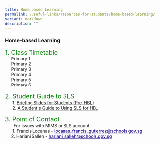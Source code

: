 ```yaml
---
title: Home based Learning
permalink: /useful-links/resources-for-students/home-based-learning/
variant: markdown
description: ""
---
```

<h3>Home-based Learning</h3>
<p style="font-size:20px; color:green; display:inline">1. Class Timetable</p>
<br>
&nbsp;&nbsp;&nbsp;&nbsp;&nbsp;Primary 1<br>
&nbsp;&nbsp;&nbsp;&nbsp;&nbsp;Primary 2<br>
&nbsp;&nbsp;&nbsp;&nbsp;&nbsp;Primary 3<br>
&nbsp;&nbsp;&nbsp;&nbsp;&nbsp;Primary 4<br>
&nbsp;&nbsp;&nbsp;&nbsp;&nbsp;Primary 5<br>
&nbsp;&nbsp;&nbsp;&nbsp;&nbsp;Primary 6<br><br>
	
<p style="font-size:20px; color:green; display:inline">2. Student Guide to SLS</p>
<br>&nbsp;&nbsp;&nbsp;&nbsp;&nbsp;&nbsp;1. <a href="/files/HBL/briefing%20slides%20for%20students%20(pre-hbl).pdf" target="_blank">Briefing Slides for Students (Pre-HBL)</a>
<br>&nbsp;&nbsp;&nbsp;&nbsp;&nbsp;&nbsp;2. <a href="/files/HBL/a%20students'%20guide%20to%20using%20sls%20for    %20hbl.pdf" target="_blank">A Student's Guide to Using SLS for HBL</a>
<br><br>
<p style="font-size:20px; color:green; display:inline">3. Point of Contact</p>
<br>&nbsp;&nbsp;&nbsp;&nbsp;&nbsp;&nbsp;&nbsp;For issues with MIMS or SLS account:<br>
&nbsp;&nbsp;&nbsp;&nbsp;&nbsp;&nbsp;1. Francis Locanas - <a href="mailto:locanas_francis_gutierrez@schools.gov.sg"><span style="font-weight:500;text-decoration:underline;color:#21088A">locanas_francis_gutierrez@schools.gov.sg
</span></a><br>
&nbsp;&nbsp;&nbsp;&nbsp;&nbsp;2. Hariani Salleh  - <a href="mailto:hariani_salleh@schools.gov.sg"><span style="font-weight:500;text-decoration:underline;color:#21088A">hariani_salleh@schools.gov.sg</span></a>
<br>